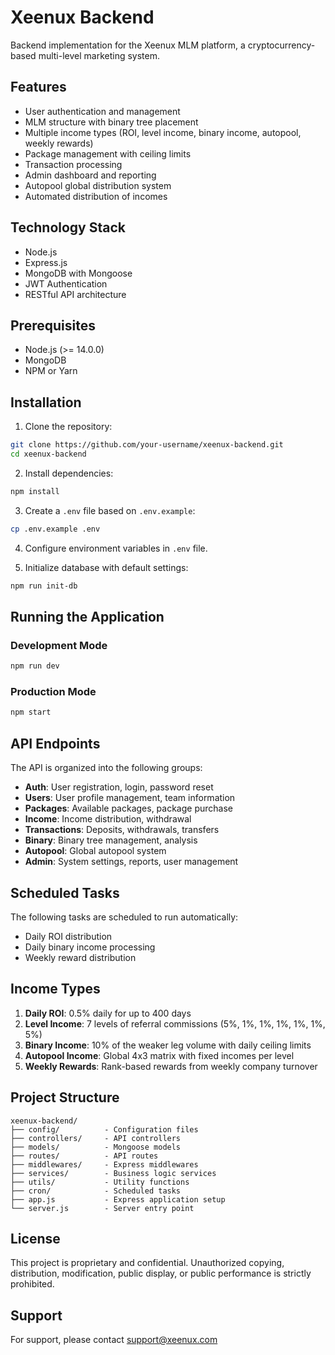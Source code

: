 # Xeenux Backend

Backend implementation for the Xeenux MLM platform, a cryptocurrency-based multi-level marketing system.

## Features

- User authentication and management
- MLM structure with binary tree placement
- Multiple income types (ROI, level income, binary income, autopool, weekly rewards)
- Package management with ceiling limits
- Transaction processing
- Admin dashboard and reporting
- Autopool global distribution system
- Automated distribution of incomes

## Technology Stack

- Node.js
- Express.js
- MongoDB with Mongoose
- JWT Authentication
- RESTful API architecture

## Prerequisites

- Node.js (>= 14.0.0)
- MongoDB
- NPM or Yarn

## Installation

1. Clone the repository:

```bash
git clone https://github.com/your-username/xeenux-backend.git
cd xeenux-backend
```

2. Install dependencies:

```bash
npm install
```

3. Create a `.env` file based on `.env.example`:

```bash
cp .env.example .env
```

4. Configure environment variables in `.env` file.

5. Initialize database with default settings:

```bash
npm run init-db
```

## Running the Application

### Development Mode

```bash
npm run dev
```

### Production Mode

```bash
npm start
```

## API Endpoints

The API is organized into the following groups:

- **Auth**: User registration, login, password reset
- **Users**: User profile management, team information
- **Packages**: Available packages, package purchase
- **Income**: Income distribution, withdrawal
- **Transactions**: Deposits, withdrawals, transfers
- **Binary**: Binary tree management, analysis
- **Autopool**: Global autopool system
- **Admin**: System settings, reports, user management

## Scheduled Tasks

The following tasks are scheduled to run automatically:

- Daily ROI distribution
- Daily binary income processing
- Weekly reward distribution

## Income Types

1. **Daily ROI**: 0.5% daily for up to 400 days
2. **Level Income**: 7 levels of referral commissions (5%, 1%, 1%, 1%, 1%, 1%, 5%)
3. **Binary Income**: 10% of the weaker leg volume with daily ceiling limits
4. **Autopool Income**: Global 4x3 matrix with fixed incomes per level
5. **Weekly Rewards**: Rank-based rewards from weekly company turnover

## Project Structure

```
xeenux-backend/
├── config/          - Configuration files
├── controllers/     - API controllers
├── models/          - Mongoose models
├── routes/          - API routes
├── middlewares/     - Express middlewares
├── services/        - Business logic services
├── utils/           - Utility functions
├── cron/            - Scheduled tasks
├── app.js           - Express application setup
└── server.js        - Server entry point
```

## License

This project is proprietary and confidential. Unauthorized copying, distribution, modification, public display, or public performance is strictly prohibited.

## Support

For support, please contact support@xeenux.com